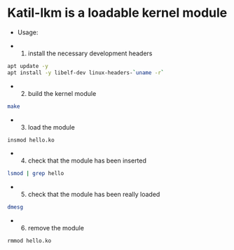 # Katil-lkm is a loadable kernel module

- Usage:

- 1. install the necessary development headers
```bash
apt update -y
apt install -y libelf-dev linux-headers-`uname -r`
```
- 2. build the kernel module
```bash
make
```
- 3. load the module
```bash
insmod hello.ko
```
- 4. check that the module has been inserted
```bash
lsmod | grep hello
```
- 5. check that the module has been really loaded
```bash
dmesg
```
- 6. remove the module
```bash
rmmod hello.ko
```
